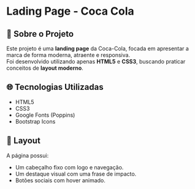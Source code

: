 # Lading Page - Coca Cola


## 🧃 Sobre o Projeto

Este projeto é uma **landing page** da Coca-Cola, focada em apresentar a marca de forma moderna, atraente e responsiva.  
Foi desenvolvido utilizando apenas **HTML5** e **CSS3**, buscando praticar conceitos de **layout moderno**.

## 🌐 Tecnologias Utilizadas

- HTML5
- CSS3
- Google Fonts (Poppins)
- Bootstrap Icons

## 📸 Layout

A página possui:

- Um cabeçalho fixo com logo e navegação.
- Um destaque visual com uma frase de impacto.
- Botões sociais com hover animado.
